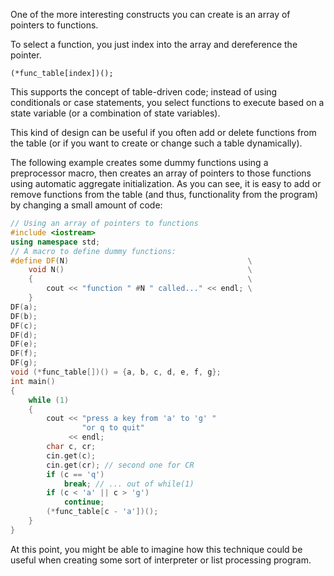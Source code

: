 One of the more interesting constructs you can create is an array of pointers to functions.

To select a function, you just index into the array and dereference the pointer.

	(*func_table[index])();

This supports the concept of table-driven code; instead of using conditionals or case statements, you select functions to execute based on a state variable (or a combination of state variables).

This kind of design can be useful if you often add or delete functions from the table (or if you want to create or change such a table dynamically).

The following example creates some dummy functions using a preprocessor macro, then creates an array of pointers to those functions using automatic aggregate initialization. As you can see, it is easy to add or remove functions from the table (and thus, functionality from the program) by changing a small amount of code:

```cpp
// Using an array of pointers to functions
#include <iostream>
using namespace std;
// A macro to define dummy functions:
#define DF(N)                                        \
	void N()                                         \
	{                                                \
		cout << "function " #N " called..." << endl; \
	}
DF(a);
DF(b);
DF(c);
DF(d);
DF(e);
DF(f);
DF(g);
void (*func_table[])() = {a, b, c, d, e, f, g};
int main()
{
	while (1)
	{
		cout << "press a key from 'a' to 'g' "
				"or q to quit"
			 << endl;
		char c, cr;
		cin.get(c);
		cin.get(cr); // second one for CR
		if (c == 'q')
			break; // ... out of while(1)
		if (c < 'a' || c > 'g')
			continue;
		(*func_table[c - 'a'])();
	}
}
```

At this point, you might be able to imagine how this technique could be useful when creating some sort of interpreter or list processing program.
